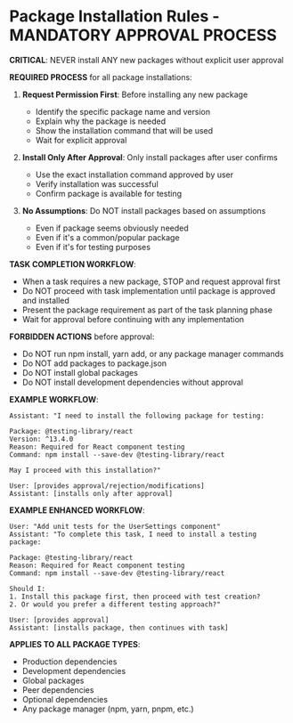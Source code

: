 # Package Installation Rules - MANDATORY APPROVAL PROCESS

**CRITICAL**: NEVER install ANY new packages without explicit user approval

**REQUIRED PROCESS** for all package installations:

1. **Request Permission First**: Before installing any new package
   - Identify the specific package name and version
   - Explain why the package is needed
   - Show the installation command that will be used
   - Wait for explicit approval

2. **Install Only After Approval**: Only install packages after user confirms
   - Use the exact installation command approved by user
   - Verify installation was successful
   - Confirm package is available for testing

3. **No Assumptions**: Do NOT install packages based on assumptions
   - Even if package seems obviously needed
   - Even if it's a common/popular package
   - Even if it's for testing purposes

**TASK COMPLETION WORKFLOW**:
- When a task requires a new package, STOP and request approval first
- Do NOT proceed with task implementation until package is approved and installed
- Present the package requirement as part of the task planning phase
- Wait for approval before continuing with any implementation

**FORBIDDEN ACTIONS** before approval:
- Do NOT run npm install, yarn add, or any package manager commands
- Do NOT add packages to package.json
- Do NOT install global packages
- Do NOT install development dependencies without approval

**EXAMPLE WORKFLOW**:
```
Assistant: "I need to install the following package for testing:

Package: @testing-library/react
Version: ^13.4.0
Reason: Required for React component testing
Command: npm install --save-dev @testing-library/react

May I proceed with this installation?"

User: [provides approval/rejection/modifications]
Assistant: [installs only after approval]
```

**EXAMPLE ENHANCED WORKFLOW**:
```
User: "Add unit tests for the UserSettings component"
Assistant: "To complete this task, I need to install a testing package:

Package: @testing-library/react
Reason: Required for React component testing
Command: npm install --save-dev @testing-library/react

Should I:
1. Install this package first, then proceed with test creation?
2. Or would you prefer a different testing approach?"

User: [provides approval]
Assistant: [installs package, then continues with task]
```

**APPLIES TO ALL PACKAGE TYPES**:
- Production dependencies
- Development dependencies  
- Global packages
- Peer dependencies
- Optional dependencies
- Any package manager (npm, yarn, pnpm, etc.)

